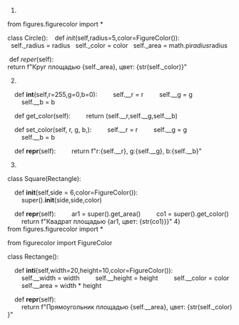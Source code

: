 1)
from figures.figurecolor import * 
  
 class Circle(): 
   
  def _init_(self,radius=5,color=FigureColor()): 
   self._radius = radius 
   self._color = color 
   self._area = math.pi*radius*radius 
  
  def _reper_(self): 
   
return f"Круг площадью {self._area}, цвет: {str(self._color)}"

2)
    def __int__(self,r=255,g=0,b=0): 
         self.__r = r 
         self.__g = g 
         self.__b = b 
  
     def get_color(self): 
         return (self.__r,self.__g,self.__b) 
  
     def set_color(self, r, g, b,): 
         self.__r = r 
         self.__g = g 
         self.__b = b 
  
     def __repr__(self): 
         return f"r:{self.__r}, g:{self.__g}, b:{self.__b}"

3)
class Square(Rectangle): 
  
     def __init__(self,side = 6,color=FigureColor()): 
         super().__init__(side,side,color) 
  
     def __repr__(self): 
         ar1 = super().get_area() 
         co1 = super().get_color() 
         return f"Квадрат площадью {ar1, цвет: {str(co1)}}"
4)
from figures.figurecolor import * 
  
 from figurecolor import FigureColor 
  
 class Rectange(): 
  
     def __inti__(self,width=20,height=10,color=FigureColor()): 
         self.__width = width 
         self.__height = height 
         self.__color = color 
         self.__area = width * height 
  
     def __repr__(self): 
         return f"Прямоугольник площадью {self.__area}, цвет: {str(self._color)}"

